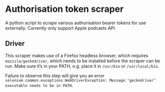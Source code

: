 # Authorisation token scraper

A python script to scrape various authorisation bearer tokens for use externally. Currently only support Apple
podcasts API.

## Driver

This scraper makes use of a Firefox headless browser, which requires `mozzila/geckodriver`, which needs to be installed
before the scraper can be run. Make sure it’s in your PATH, e.g. place it in `/usr/bin` or `/usr/local/bin`.

Failure to observe this step will give you an error `selenium.common.exceptions.WebDriverException:
Message:‘geckodriver’ executable needs to be in PATH`.